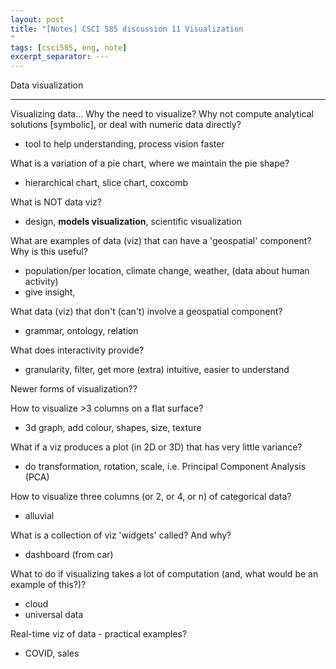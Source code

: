 ```yaml
---
layout: post
title: "[Notes] CSCI 585 discussion 11 Visualization
"
tags: [csci585, eng, note]
excerpt_separator: ---
---
```


Data visualization

---

Visualizing data...
Why the need to visualize? Why not compute analytical solutions [symbolic], or deal with numeric data directly?
- tool to help understanding, process vision faster

What is a variation of a pie chart, where we maintain the pie shape?
- hierarchical chart, slice chart, coxcomb

What is NOT data viz?
- design, **models visualization**, scientific visualization 

What are examples of data (viz) that can have a 'geospatial' component? Why is this useful?
- population/per location, climate change, weather, (data about human activity)
- give insight, 

What data (viz) that don't (can't) involve a geospatial component?
- grammar, ontology, relation

What does interactivity provide?
- granularity, filter, get more (extra) intuitive, easier to understand

Newer forms of visualization??

How to visualize >3 columns on a flat surface?
- 3d graph, add colour, shapes, size, texture

What if a viz produces a plot (in 2D or 3D) that has very little variance?
- do transformation, rotation, scale, i.e.  Principal Component Analysis (PCA)

How to visualize three columns (or 2, or 4, or n) of categorical data?
- alluvial 

What is a collection of viz 'widgets' called? And why?
- dashboard (from car)

What to do if visualizing takes a lot of computation (and, what would be an example of this?)?
- cloud
- universal data

Real-time viz of data - practical examples?
- COVID, sales